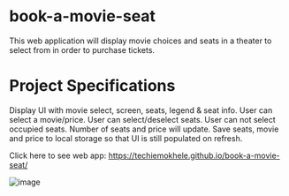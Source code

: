 # book-a-movie-seat
This web application will display movie choices and seats in a theater to select from in order to purchase tickets.

# Project Specifications
Display UI with movie select, screen, seats, legend & seat info.
User can select a movie/price.
User can select/deselect seats.
User can not select occupied seats.
Number of seats and price will update.
Save seats, movie and price to local storage so that UI is still populated on refresh.

Click here to see web app: https://techiemokhele.github.io/book-a-movie-seat/

![image](https://user-images.githubusercontent.com/67394147/131590662-a60cbcd4-db2b-4e20-a2d9-2f3f708a0e1c.png)
